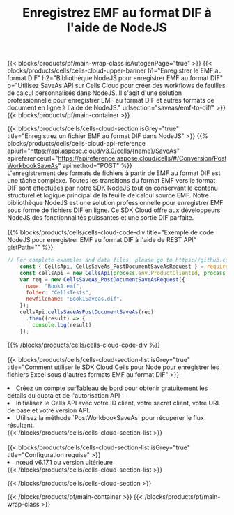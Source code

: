 ﻿---
title:  Enregistrez EMF au format DIF à l'aide de NodeJS
description:  Utilisation du SDK Cloud Aspose.Cells pour NodeJS pour enregistrer le fichier au format EMF au format DIF.
---
{{< blocks/products/pf/main-wrap-class isAutogenPage="true" >}}
{{< blocks/products/cells/cells-cloud-upper-banner h1="Enregistrer le EMF au format DIF" h2="Bibliothèque NodeJS pour enregistrer EMF au format DIF" p="Utilisez SaveAs API sur Cells Cloud pour créer des workflows de feuilles de calcul personnalisés dans NodeJS. Il s\'agit d\'une solution professionnelle pour enregistrer EMF au format DIF et autres formats de document en ligne à l\'aide de NodeJS." urlsection="saveas/emf-to-dif/" >}}
{{< blocks/products/pf/main-container >}}

{{< blocks/products/cells/cells-cloud-section isGrey="true" title="Enregistrez un fichier EMF au format DIF dans NodeJS" >}}
{{% blocks/products/cells/cells-cloud-api-reference apiurl="https://api.aspose.cloud/v3.0/cells/{name}/SaveAs" apireferenceurl="https://apireference.aspose.cloud/cells/#/Conversion/PostWorkbookSaveAs" apimethod="POST" %}}
<br/>
L'enregistrement des formats de fichiers à partir de EMF au format DIF est une tâche complexe. Toutes les transitions du format EMF vers le format DIF sont effectuées par notre SDK NodeJS tout en conservant le contenu structurel et logique principal de la feuille de calcul source EMF. Notre bibliothèque NodeJS est une solution professionnelle pour enregistrer EMF sous forme de fichiers DIF en ligne. Ce SDK Cloud offre aux développeurs NodeJS des fonctionnalités puissantes et une sortie DIF parfaite.
<br/>
<br/>
{{% blocks/products/cells/cells-cloud-code-div title="Exemple de code NodeJS pour enregistrer EMF au format DIF à l\'aide de REST API" gistPath="" %}}
  
```js
// For complete examples and data files, please go to https://github.com/aspose-cells-cloud/aspose-cells-cloud-node/
    const { CellsApi, CellsSaveAs_PostDocumentSaveAsRequest } = require("asposecellscloud");
    const cellsApi = new CellsApi(process.env.ProductClientId, process.env.ProductClientSecret);
    var req = new CellsSaveAs_PostDocumentSaveAsRequest({
      name: "Book1.emf",
      folder: "CellsTests",
      newfilename: "Book1Saveas.dif",
    });
    cellsApi.cellsSaveAsPostDocumentSaveAs(req)
      .then((result) => {
        console.log(result)
    });
```
  
{{% /blocks/products/cells/cells-cloud-code-div %}}
<br/>
<br/>
{{< blocks/products/cells/cells-cloud-section-list isGrey="true" title="Comment utiliser le SDK Cloud Cells pour Node pour enregistrer les fichiers Excel sous d\'autres formats EMF au format DIF" >}}
<li> Créez un compte sur<a href="https://dashboard.aspose.cloud/">Tableau de bord</a> pour obtenir gratuitement les détails du quota et de l'autorisation API</li>
<li>Initialisez le Cells API avec votre ID client, votre secret client, votre URL de base et votre version API.</li>
<li>Utilisez la méthode `PostWorkbookSaveAs` pour récupérer le flux résultant.</li>
{{< /blocks/products/cells/cells-cloud-section-list >}}
<br/>
<br/>
{{< blocks/products/cells/cells-cloud-section-list isGrey="true" title="Configuration requise" >}}
<li>nœud v6.17.1 ou version ultérieure</li>
{{< /blocks/products/cells/cells-cloud-section-list >}}

{{< /blocks/products/cells/cells-cloud-section >}}

{{< /blocks/products/pf/main-container >}}
{{< /blocks/products/pf/main-wrap-class >}}
